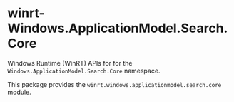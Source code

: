 <!-- warning: Please don't edit this file. It was automatically generated. -->

# winrt-Windows.ApplicationModel.Search.Core

Windows Runtime (WinRT) APIs for for the `Windows.ApplicationModel.Search.Core` namespace.

This package provides the `winrt.windows.applicationmodel.search.core` module.
